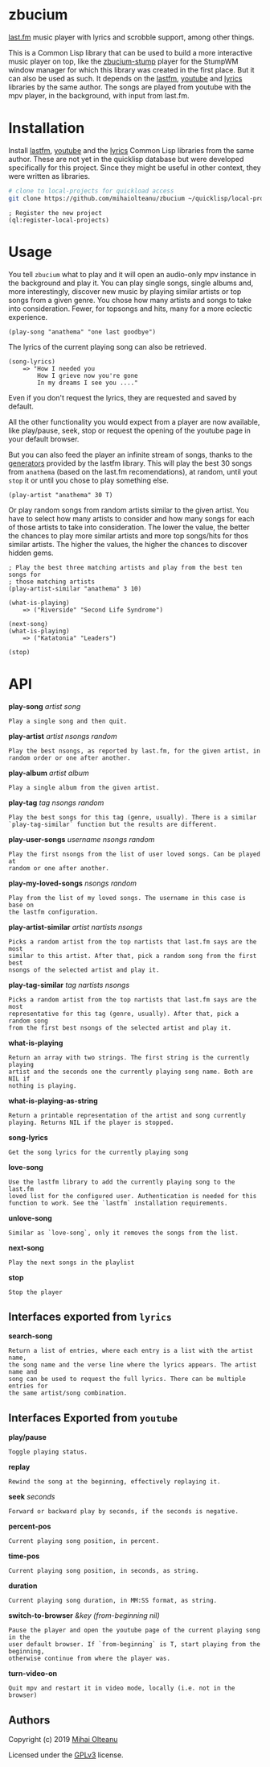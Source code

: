 # zbucium
[last.fm](https://www.last.fm/home) music player with lyrics and scrobble support, among other things.

This is a Common Lisp library that can be used to build a more interactive music
player on top, like the
[zbucium-stump](https://github.com/mihaiolteanu/zbucium-stump) player for the
StumpWM window manager for which this library was created in the first
place. But it can also be used as such. It depends on the
[lastfm](https://github.com/mihaiolteanu/lastfm),
[youtube](https://github.com/mihaiolteanu/youtube) and
[lyrics](https://github.com/mihaiolteanu/lyrics) libraries by the same
author. The songs are played from youtube with the mpv player, in the background,
with input from last.fm.

# Installation
Install [lastfm](https://github.com/mihaiolteanu/lastfm),
[youtube](https://github.com/mihaiolteanu/youtube) and the
[lyrics](https://github.com/mihaiolteanu/lyrics) Common Lisp libraries from the
same author. These are not yet in the quicklisp database but were developed
specifically for this project. Since they might be useful in other context, they
were written as libraries. 

```bash
# clone to local-projects for quickload access
git clone https://github.com/mihaiolteanu/zbucium ~/quicklisp/local-projects/zbucium
```

```common-lisp
; Register the new project
(ql:register-local-projects)
```

# Usage

You tell `zbucium` what to play and it will open an audio-only mpv instance in
the background and play it. You can play single songs, single albums and, more
interestingly, discover new music by playing similar artists or top songs from a
given genre. You chose how many artists and songs to take into
consideration. Fewer, for topsongs and hits, many for a more eclectic experience.

```common-lisp
(play-song "anathema" "one last goodbye")
```

The lyrics of the current playing song can also be retrieved.
```common-lisp
(song-lyrics)
    => "How I needed you
        How I grieve now you're gone
        In my dreams I see you ...."
```

Even if you don't request the lyrics, they are requested and saved by
default.

All the other functionality you would expect from a player are now available,
like play/pause, seek, stop or request the opening of the youtube page in your
default browser.

But you can also feed the player an infinite stream of songs, thanks to the
[generators](https://github.com/mihaiolteanu/lastfm#generators) provided by the
lastfm library. This will play the best 30 songs from `anathema`
(based on the last.fm recomendations), at random, until yout `stop` it or until
you chose to play something else.
```common-lisp
(play-artist "anathema" 30 T)
```

Or play random songs from random artists similar to the given artist. You
have to select how many artists to consider and how many songs for each of those
artists to take into consideration. The lower the value, the better the chances
to play more similar artists and more top songs/hits for thos similar
artists. The higher the values, the higher the chances to discover hidden gems.
```common-lisp
; Play the best three matching artists and play from the best ten songs for
; those matching artists
(play-artist-similar "anathema" 3 10)
```

```common-lisp
(what-is-playing)
    => ("Riverside" "Second Life Syndrome")
    
(next-song)
(what-is-playing)
    => ("Katatonia" "Leaders")
    
(stop)
```

# API

**play-song** _artist song_

    Play a single song and then quit.

**play-artist** _artist nsongs random_

    Play the best nsongs, as reported by last.fm, for the given artist, in
    random order or one after another. 

**play-album** _artist album_

    Play a single album from the given artist.

**play-tag** _tag nsongs random_

    Play the best songs for this tag (genre, usually). There is a similar
    `play-tag-similar` function but the results are different.

**play-user-songs** _username nsongs random_

    Play the first nsongs from the list of user loved songs. Can be played at
    random or one after another.

**play-my-loved-songs** _nsongs random_

    Play from the list of my loved songs. The username in this case is base on
    the lastfm configuration.

**play-artist-similar** _artist nartists nsongs_

    Picks a random artist from the top nartists that last.fm says are the most
    similar to this artist. After that, pick a random song from the first best
    nsongs of the selected artist and play it. 

**play-tag-similar** _tag nartists nsongs_

    Picks a random artist from the top nartists that last.fm says are the most
    representative for this tag (genre, usually). After that, pick a random song
    from the first best nsongs of the selected artist and play it.

**what-is-playing**

    Return an array with two strings. The first string is the currently playing
    artist and the seconds one the currently playing song name. Both are NIL if
    nothing is playing.
    
**what-is-playing-as-string**

    Return a printable representation of the artist and song currently
    playing. Returns NIL if the player is stopped.

**song-lyrics**

    Get the song lyrics for the currently playing song

**love-song**

    Use the lastfm library to add the currently playing song to the last.fm
    loved list for the configured user. Authentication is needed for this
    function to work. See the `lastfm` installation requirements.

**unlove-song**

    Similar as `love-song`, only it removes the songs from the list.

**next-song**
    
    Play the next songs in the playlist

**stop**

    Stop the player


## Interfaces exported from `lyrics`

**search-song**

    Return a list of entries, where each entry is a list with the artist name,
    the song name and the verse line where the lyrics appears. The artist name and
    song can be used to request the full lyrics. There can be multiple entries for
    the same artist/song combination.


## Interfaces Exported from `youtube`

**play/pause**
  
    Toggle playing status.

**replay**
  
    Rewind the song at the beginning, effectively replaying it.
  
**seek** _seconds_
  
    Forward or backward play by seconds, if the seconds is negative.
  
**percent-pos**
  
    Current playing song position, in percent.
  
**time-pos**
  
    Current playing song position, in seconds, as string.
  
**duration**
  
    Current playing song duration, in MM:SS format, as string.
  
**switch-to-browser** _&key (from-beginning nil)_
    
    Pause the player and open the youtube page of the current playing song in the
    user default browser. If `from-beginning` is T, start playing from the beginning,
    otherwise continue from where the player was. 

**turn-video-on**
  
    Quit mpv and restart it in video mode, locally (i.e. not in the browser)


## Authors
Copyright (c) 2019 [Mihai Olteanu](www.mihaiolteanu.me)

Licensed under the [GPLv3](https://www.gnu.org/licenses/gpl-3.0.en.html) license.

